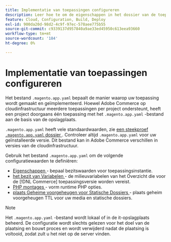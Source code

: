 ```yaml
---
title: Implementatie van toepassingen configureren
description: Leer hoe te om de eigenschappen in het dossier van de toepassingsconfiguratie te vormen die de manier controleren  [!DNL Commerce]  toepassing bouwt en aan het milieu van de Wolk opstelt.
feature: Cloud, Configuration, Build, Deploy
exl-id: 900da20d-98d2-4c9f-97ec-578aee775b55
source-git-commit: c9339137d957840a9ae33ed45950c613eea93660
workflow-type: tm+mt
source-wordcount: '184'
ht-degree: 0%

---
```


# Implementatie van toepassingen configureren

Het bestand `.magento.app.yaml` bepaalt de manier waarop uw toepassing wordt gemaakt en geïmplementeerd. Hoewel Adobe Commerce op cloudinfrastructuur meerdere toepassingen per project ondersteunt, heeft een project doorgaans één toepassing met het `.magento.app.yaml` -bestand aan de basis van de opslagplaats.

`.magento.app.yaml` heeft vele standaardwaarden, zie [ een steekproef `.magento.app.yaml` dossier ](https://github.com/magento/magento-cloud/blob/master/.magento.app.yaml). Controleer altijd `.magento.app.yaml` voor uw geïnstalleerde versie. Dit bestand kan in Adobe Commerce verschillen in versies van de cloudinfrastructuur.

Gebruik het bestand `.magento.app.yaml` om de volgende configuratiewaarden te definiëren:

- [ Eigenschappen ](properties.md) - bepaal bezitswaarden voor toepassingsinstantie.
- [ het bezit van Variabelen ](variables-property.md) - de milieuvariabelen van het Overzicht die voor de [!DNL Commerce] toepassingsversie worden vereist.
- [ PHP montages ](php-settings.md) - vorm runtime PHP opties.
- [ plaats Geheime voorgeheugen voor Statische Dossiers ](set-cache.md) - plaats geheim voorgeheugen TTL voor uw media en statische dossiers.

>[!NOTE]
>
>Het `.magento.app.yaml` -bestand wordt lokaal of in de it-opslagplaats beheerd. De configuratie wordt slechts gelezen voor het doel van de plaatsing en bouwt proces en wordt verwijderd nadat de plaatsing is voltooid, zodat zult u het niet op de server vinden.
